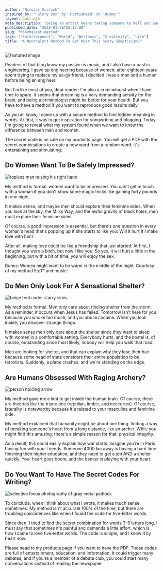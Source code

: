 ```yaml
---
author: "Nicolas Sursock"
inspired_by: "'Glory Box' by 'Portishead' on 'Dummy'"
layout: post.njk
meta_description: "Being an artist means taking someone to hell and suggest a solution. My method taps into your creativity by finding a meaning in a 5 letter word."
published_date: "2020-01-26T02:17:00"
slug: "nonchalant-method"
tags: ["Entertainment", "World", "Wellness", "Creativity", "Life"]
title: "A Nonchalant Method To Get Over This Scary Skepticism?"
---
```


![featured image](https://images.unsplash.com/photo-1542810205-0a5b379f9c52?ixlib=rb-4.0.3&ixid=MnwxMjA3fDB8MHxwaG90by1wYWdlfHx8fGVufDB8fHx8&auto=format&fit=crop)

Readers of that blog know my passion is music, and I also have a past in engineering. I gave up engineering because of women; after eighteen years spent trying to replace my ex-girlfriend, I decided I was a man and a human before being an engineer.

But I'm like most of you, dear reader: I'm also a criminologist when I have time to spare. It seems that dreaming is a very demanding activity for the brain, and being a criminologist might be better for your health. But you have to have a method if you want to reproduce good results daily.

As you all know, I came up with a secure method to find hidden meaning in words. At first, it was to get inspiration for songwriting and blogging. Today I'm going to reveal what my system found when we want to know the difference between men and women.

The secret code is on sale on my products page. You will get a PDF with the secret combinations to create a new word from a random word. It's entertaining and stimulating.

## Do Women Want To Be Safely Impressed?

![topless man raising his right hand](https://images.unsplash.com/photo-1600677396360-9c4e8e46e7d4?ixlib=rb-4.0.3&ixid=MnwxMjA3fDB8MHxwaG90by1wYWdlfHx8fGVufDB8fHx8&auto=format&fit=crop&q=80&w=800&h=600)

My method is formal: women want to be impressed. You can't get in touch with a woman if you don't show some magic tricks like gaining forty pounds in one night.

It makes sense, and maybe men should explore their feminine sides. When you look at the sky, the Milky Way, and the awful gravity of black holes, men must explore their feminine sides.

Of course, a good impression is essential, but there's one question in every woman's head that's popping up if she starts to like you: Will it hurt if I make love with him?

After all, making love could be like a friendship that just started: At first, I thought you were a bitch, but now I like you. So yes, it will hurt a little in the beginning, but with a bit of time, you will enjoy the sex.

Bonus: Women might want to be warm in the middle of the night. Courtesy of my method 5to1™ and music!

## Do Men Only Look For A Sensational Shelter?

![beige tent under starry skies](https://images.unsplash.com/photo-1478827536114-da961b7f86d2?ixlib=rb-4.0.3&ixid=MnwxMjA3fDB8MHxwaG90by1wYWdlfHx8fGVufDB8fHx8&auto=format&fit=crop&q=80&w=800&h=600)

My method is formal: Men only care about finding shelter from the storm. As a reminder, it occurs when Jesus has failed. Tomorrow isn't here for you because you smoke too much, and you abuse cocaine. When you look inside, you discover strange things.

It makes sense men only care about the shelter since they want to sleep with women in a comfortable setting. Everybody hurts, and the hostel is, of course, outstanding since most likely, nobody will help you walk that road.

Men are looking for shelter, and that can explain why they lose their hair because some head of state considers their entire population to be terrorists. Suddenly, a plane crashes, and we're standing on the edge.

## Are Humans Obsessed With Raging Archery?

![person holding arrow](https://images.unsplash.com/photo-1547347268-4a6dd064cdad?ixlib=rb-4.0.3&ixid=MnwxMjA3fDB8MHxwaG90by1wYWdlfHx8fGVufDB8fHx8&auto=format&fit=crop&q=80&w=800&h=600)

My method gave me a hint to get inside the human brain. Of course, there are theories like the triune one (reptilian, limbic, and neocortex). Of course, laterality is noteworthy because it's related to your masculine and feminine side.

My method explained that humanity might be about one thing: finding a way of breaking someone's heart from a long distance, like an archer. While you might find this amusing, there's a simple reason for that: physical integrity.

As a result, this could easily explain how war starts: imagine you're in Paris having fun with your friends. Someone 4000 km away is having a hard time finishing their higher education, and they need to get a job AND a shelter quickly. Your heart goes boom, and the banker is playing with your heart.

## Do You Want To Have The Secret Codes For Writing?

![selective focus photography of gray metal padlock](https://images.unsplash.com/photo-1573706518886-f90f89c72f14?ixlib=rb-4.0.3&ixid=MnwxMjA3fDB8MHxwaG90by1wYWdlfHx8fGVufDB8fHx8&auto=format&fit=crop&q=80&w=800&h=600)

To conclude, when I think about what I wrote, it makes much sense sometimes. My method isn't accurate 100% of the time, but there are troubling coincidences like when I found the code for five-letter words.

Since then, I tried to find the secret combination for words 3–9 letters long. I must say that sometimes it's painful and demands a little effort, which is how I came to love five-letter words. The code is simple, and I know it by heart now.

Please head to my products page if you want to have the PDF. Those codes are full of entertainment, education, and information. It could trigger many debates, and if you're a member of a debate club, you could start many conversations instead of reading the newspaper. 